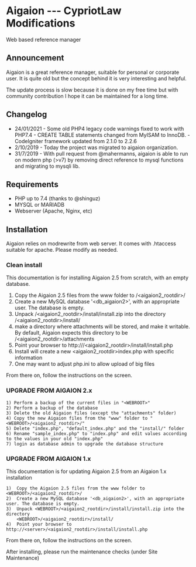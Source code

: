 # Aigaion --- CypriotLaw Modifications

Web based reference manager

## Announcement

Aigaion is a great reference manager, suitable for personal or corporate user. It is quite old but the concept behind it is very interesting and helpful.

The update process is slow because it is done on my free time but with community contribution I hope it can be maintained for a long time.

## Changelog

* 24/01/2021 - Some old PHP4 legacy code warnings fixed to work with PHP7.4
             - CREATE TABLE statements changed from MyISAM to InnoDB.
             - CodeIgniter framework updated from 2.1.0 to 2.2.6
* 2/10/2019 - Today the project was migrated to aigaion organization.
* 31/7/2019 - With pull request from @mahermanns, aigaion is able to run on modern php (>v7) by removing direct reference to mysql functions and migrating to mysqli lib.


## Requirements

* PHP up to 7.4 (thanks to @shinguz)
* MYSQL or MARIADB
* Webserver (Apache, Nginx, etc)

## Installation

Aigaion relies on modrewrite from web server. It comes with .htaccess suitable for apache.
Please modify as needed.

### Clean install
    
This documentation is for installing Aigaion 2.5 from scratch, with an empty database.
    
1)  Copy the Aigaion 2.5 files from the www folder to <WEBROOT>/<aigaion2_rootdir>/
2)  Create a new MySQL database '<db_aigaion2>', with an appropriate user. The database is empty.
3)  Unpack <WEBROOT>/<aigaion2_rootdir>/install/install.zip into the directory 
<WEBROOT>/<aigaion2_rootdir>/install/
4)  make a directory where attachments will be stored, and make it writable. By default, 
Aigaion expects this directory to be <WEBROOT>/<aigaion2_rootdir>/attachments
5)  Point your browser to http://<server>/<aigaion2_rootdir>/install/install.php
6) Install will create a new <aigaion2_rootdir>index.php with specific information
7) One may want to adjust php.ini to allow upload of big files

From there on, follow the instructions on the screen.

### UPGRADE FROM AIGAION 2.x

    1) Perform a backup of the current files in "<WEBROOT>"
    2) Perform a backup of the database
    3) Delete the old Aigaion files (except the "attachments" folder)
    4) Copy the new Aigaion files from the "www" folder to "<WEBROOT>/<aigaion2_rootdir>/"
    5) Delete "index.php", "default_index.php" and the "install/" folder
    6) Rename "sample_index.php" to "index.php" and edit values according to the values in your old "index.php"
    7) login as database admin to upgrade the database structure

### UPGRADE FROM AIGAION 1.x

This documentation is for updating Aigaion 2.5 from an Aigaion 1.x installation
    
    1)  Copy the Aigaion 2.5 files from the www folder to <WEBROOT>/<aigaion2_rootdir>/
    2)  Create a new MySQL database '<db_aigaion2>', with an appropriate user. The database is empty.
    3)  Unpack <WEBROOT>/<aigaion2_rootdir>/install/install.zip into the directory 
        <WEBROOT>/<aigaion2_rootdir>/install/
    4)  Point your browser to http://<server>/<aigaion2_rootdir>/install/install.php

From there on, follow the instructions on the screen.

After installing, please run the maintenance checks (under Site Maintenance)

